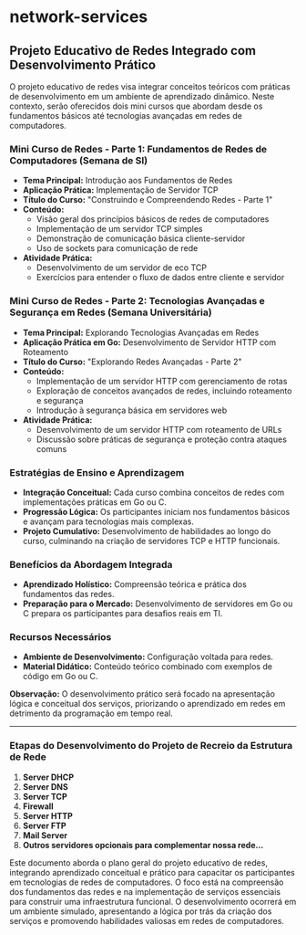 # network-services

## Projeto Educativo de Redes Integrado com Desenvolvimento Prático

O projeto educativo de redes visa integrar conceitos teóricos com práticas de desenvolvimento em um ambiente de aprendizado dinâmico. Neste contexto, serão oferecidos dois mini cursos que abordam desde os fundamentos básicos até tecnologias avançadas em redes de computadores.

### Mini Curso de Redes - Parte 1: Fundamentos de Redes de Computadores (Semana de SI)
- **Tema Principal:** Introdução aos Fundamentos de Redes
- **Aplicação Prática:** Implementação de Servidor TCP
- **Título do Curso:** "Construindo e Compreendendo Redes - Parte 1"
- **Conteúdo:**
    - Visão geral dos princípios básicos de redes de computadores
    - Implementação de um servidor TCP simples
    - Demonstração de comunicação básica cliente-servidor
    - Uso de sockets para comunicação de rede
- **Atividade Prática:**
    - Desenvolvimento de um servidor de eco TCP
    - Exercícios para entender o fluxo de dados entre cliente e servidor

### Mini Curso de Redes - Parte 2: Tecnologias Avançadas e Segurança em Redes (Semana Universitária)
- **Tema Principal:** Explorando Tecnologias Avançadas em Redes
- **Aplicação Prática em Go:** Desenvolvimento de Servidor HTTP com Roteamento
- **Título do Curso:** "Explorando Redes Avançadas - Parte 2"
- **Conteúdo:**
    - Implementação de um servidor HTTP com gerenciamento de rotas
    - Exploração de conceitos avançados de redes, incluindo roteamento e segurança
    - Introdução à segurança básica em servidores web
- **Atividade Prática:**
    - Desenvolvimento de um servidor HTTP com roteamento de URLs
    - Discussão sobre práticas de segurança e proteção contra ataques comuns

### Estratégias de Ensino e Aprendizagem
- **Integração Conceitual:** Cada curso combina conceitos de redes com implementações práticas em Go ou C.
- **Progressão Lógica:** Os participantes iniciam nos fundamentos básicos e avançam para tecnologias mais complexas.
- **Projeto Cumulativo:** Desenvolvimento de habilidades ao longo do curso, culminando na criação de servidores TCP e HTTP funcionais.

### Benefícios da Abordagem Integrada
- **Aprendizado Holístico:** Compreensão teórica e prática dos fundamentos das redes.
- **Preparação para o Mercado:** Desenvolvimento de servidores em Go ou C prepara os participantes para desafios reais em TI.

### Recursos Necessários
- **Ambiente de Desenvolvimento:** Configuração voltada para redes.
- **Material Didático:** Conteúdo teórico combinado com exemplos de código em Go ou C.

**Observação:** O desenvolvimento prático será focado na apresentação lógica e conceitual dos serviços, priorizando o aprendizado em redes em detrimento da programação em tempo real.

---

### Etapas do Desenvolvimento do Projeto de Recreio da Estrutura de Rede

1. **Server DHCP**
2. **Server DNS**
3. **Server TCP**
4. **Firewall**
5. **Server HTTP**
6. **Server FTP**
7. **Mail Server**
8. **Outros servidores opcionais para complementar nossa rede...**

Este documento aborda o plano geral do projeto educativo de redes, integrando aprendizado conceitual e prático para capacitar os participantes em tecnologias de redes de computadores. O foco está na compreensão dos fundamentos das redes e na implementação de serviços essenciais para construir uma infraestrutura funcional. O desenvolvimento ocorrerá em um ambiente simulado, apresentando a lógica por trás da criação dos serviços e promovendo habilidades valiosas em redes de computadores.
